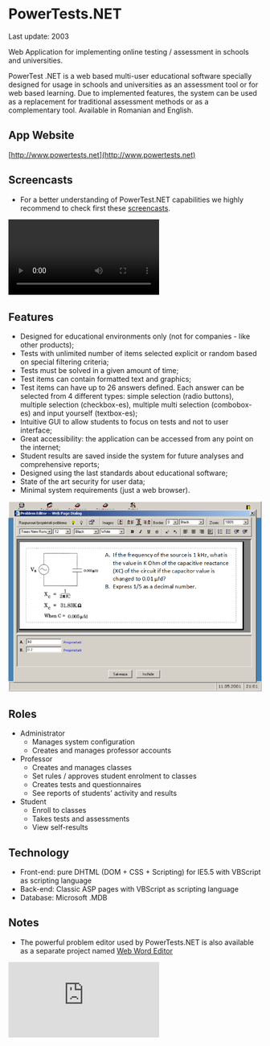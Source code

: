 PowerTests.NET
==============

Last update: 2003

Web Application for implementing online testing / assessment in schools and universities.

PowerTest .NET is a web based multi-user educational software specially designed for usage in schools and universities as an assessment tool or for web based learning. Due to implemented features, the system can be used as a replacement for traditional assessment methods or as a complementary tool. Available in Romanian and English.

App Website
-----------

[http://www.powertests.net](http://www.powertests.net)

Screencasts
-----------

- For a better understanding of PowerTest.NET capabilities we highly recommend to check first these [screencasts](docs/screencasts/).

![](https://github.com/mveteanu/PowerTests.NET/blob/master/docs/screencasts/mp4/prof2_en.m4v?raw=true)

Features
--------

- Designed for educational environments only (not for companies - like other products);
- Tests with unlimited number of items selected explicit or random based on special filtering criteria;
- Tests must be solved in a given amount of time;
- Test items can contain formatted text and graphics;
- Test items can have up to 26 answers defined. Each answer can be selected from 4 different types: simple selection (radio buttons), multiple selection (checkbox-es), multiple multi selection (combobox-es) and input yourself (textbox-es);
- Intuitive GUI to allow students to focus on tests and not to user interface;
- Great accessibility: the application can be accessed from any point on the internet;
- Student results are saved inside the system for future analyses and comprehensive reports;
- Designed using the last standards about educational software;
- State of the art security for user data;
- Minimal system requirements (just a web browser).

![Problem Editor](img/pb_editor.png)


Roles
-----

- Administrator
    - Manages system configuration
    - Creates and manages professor accounts
- Professor
    - Creates and manages classes 
    - Set rules / approves student enrolment to classes
    - Creates tests and questionnaires
    - See reports of students’ activity and results
- Student
    - Enroll to classes
    - Takes tests and assessments
    - View self-results


Technology
----------

- Front-end: pure DHTML (DOM + CSS + Scripting) for IE5.5 with VBScript as scripting language
- Back-end: Classic ASP pages with VBScript as scripting language
- Database: Microsoft .MDB

Notes
-----

- The powerful problem editor used by PowerTests.NET is also available as a separate project named [Web Word Editor](https://github.com/mveteanu/WebWordEditor)

![Analytics](https://ga-beacon.appspot.com/UA-2402433-6/beacon.en.html)

